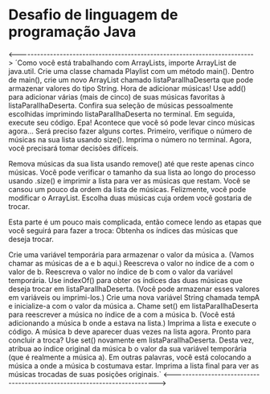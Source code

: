 # Desafio de linguagem de programação Java
<------------------------------------------------------------------------->
´Como você está trabalhando com ArrayLists, importe ArrayList de java.util.
Crie uma classe chamada Playlist com um método main(). Dentro de
main(), crie um novo ArrayList chamado listaParaIlhaDeserta que pode
armazenar valores do tipo String. Hora de adicionar músicas!
Use add() para adicionar várias (mais de cinco) de suas músicas favoritas à
listaParaIlhaDeserta.
Confira sua seleção de músicas pessoalmente escolhidas imprimindo
listaParaIlhaDeserta no terminal. Em seguida, execute seu código. Epa! Acontece
que você só pode levar cinco músicas agora... Será preciso fazer alguns cortes.
Primeiro, verifique o número de músicas na sua lista usando size().
Imprima o número no terminal. Agora, você precisará tomar decisões difíceis.

Remova músicas da sua lista usando remove() até que reste apenas cinco
músicas.
Você pode verificar o tamanho da sua lista ao longo do processo usando
.size() e imprimir a lista para ver as músicas que restam.
Você se cansou um pouco da ordem da lista de músicas. Felizmente, você
pode modificar o ArrayList. Escolha duas músicas cuja ordem você gostaria de
trocar.

Esta parte é um pouco mais complicada, então comece lendo as etapas
que você seguirá para fazer a troca:
Obtenha os índices das músicas que deseja trocar.

Crie uma variável temporária para armazenar o valor da música a. (Vamos
chamar as músicas de a e b aqui.)
Reescreva o valor no índice de a com o valor de b.
Reescreva o valor no índice de b com o valor da variável temporária.
Use indexOf() para obter os índices das duas músicas que deseja trocar em
listaParaIlhaDeserta. (Você pode armazenar esses valores em variáveis ou
imprimi-los.)
Crie uma nova variável String chamada tempA e inicialize-a com o valor da
música a.
Chame set() em listaParaIlhaDeserta para reescrever a música no índice de
a com a música b. (Você está adicionando a música b onde a estava na lista.)
Imprima a lista e execute o código. A música b deve aparecer duas vezes
na lista agora. Pronto para concluir a troca?
Use set() novamente em listaParaIlhaDeserta. Desta vez, atribua ao índice
original da música b o valor da sua variável temporária (que é realmente a música
a). Em outras palavras, você está colocando a música a onde a música b
costumava estar.
Imprima a lista final para ver as músicas trocadas de suas posições
originais.`
<------------------------------------------------------------------------->
